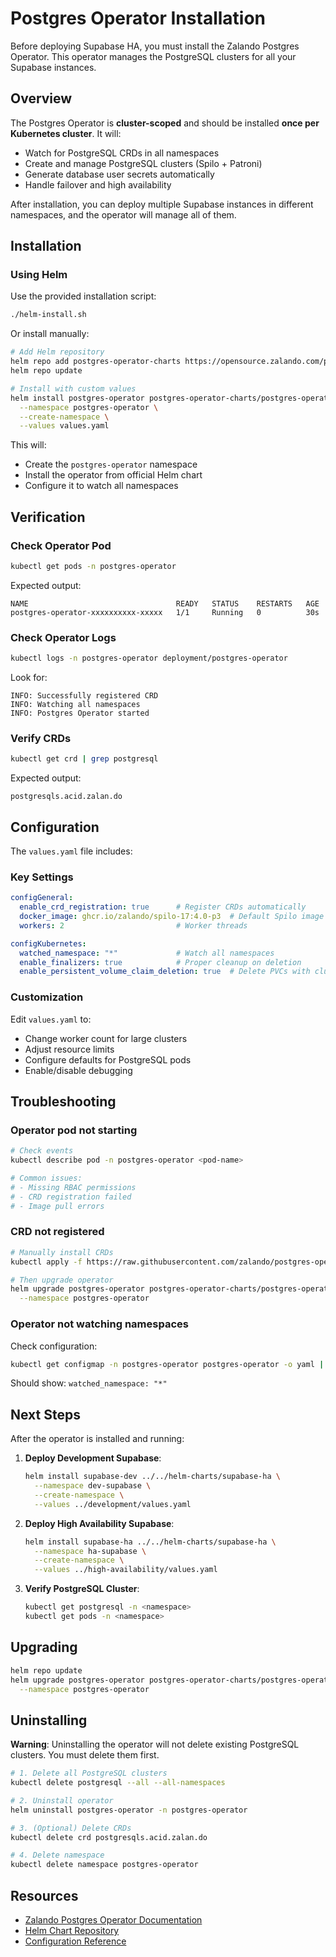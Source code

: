 # Postgres Operator Installation

Before deploying Supabase HA, you must install the Zalando Postgres Operator. This operator manages the PostgreSQL clusters for all your Supabase instances.

## Overview

The Postgres Operator is **cluster-scoped** and should be installed **once per Kubernetes cluster**. It will:
- Watch for PostgreSQL CRDs in all namespaces
- Create and manage PostgreSQL clusters (Spilo + Patroni)
- Generate database user secrets automatically
- Handle failover and high availability

After installation, you can deploy multiple Supabase instances in different namespaces, and the operator will manage all of them.

## Installation

### Using Helm

Use the provided installation script:

```bash
./helm-install.sh
```

Or install manually:

```bash
# Add Helm repository
helm repo add postgres-operator-charts https://opensource.zalando.com/postgres-operator/charts/postgres-operator
helm repo update

# Install with custom values
helm install postgres-operator postgres-operator-charts/postgres-operator \
  --namespace postgres-operator \
  --create-namespace \
  --values values.yaml
```

This will:
- Create the `postgres-operator` namespace
- Install the operator from official Helm chart
- Configure it to watch all namespaces

## Verification

### Check Operator Pod

```bash
kubectl get pods -n postgres-operator
```

Expected output:
```
NAME                                 READY   STATUS    RESTARTS   AGE
postgres-operator-xxxxxxxxxx-xxxxx   1/1     Running   0          30s
```

### Check Operator Logs

```bash
kubectl logs -n postgres-operator deployment/postgres-operator
```

Look for:
```
INFO: Successfully registered CRD
INFO: Watching all namespaces
INFO: Postgres Operator started
```

### Verify CRDs

```bash
kubectl get crd | grep postgresql
```

Expected output:
```
postgresqls.acid.zalan.do
```

## Configuration

The `values.yaml` file includes:

### Key Settings

```yaml
configGeneral:
  enable_crd_registration: true      # Register CRDs automatically
  docker_image: ghcr.io/zalando/spilo-17:4.0-p3  # Default Spilo image
  workers: 2                         # Worker threads

configKubernetes:
  watched_namespace: "*"             # Watch all namespaces
  enable_finalizers: true            # Proper cleanup on deletion
  enable_persistent_volume_claim_deletion: true  # Delete PVCs with cluster
```

### Customization

Edit `values.yaml` to:
- Change worker count for large clusters
- Adjust resource limits
- Configure defaults for PostgreSQL pods
- Enable/disable debugging

## Troubleshooting

### Operator pod not starting

```bash
# Check events
kubectl describe pod -n postgres-operator <pod-name>

# Common issues:
# - Missing RBAC permissions
# - CRD registration failed
# - Image pull errors
```

### CRD not registered

```bash
# Manually install CRDs
kubectl apply -f https://raw.githubusercontent.com/zalando/postgres-operator/master/manifests/postgresql.crd.yaml

# Then upgrade operator
helm upgrade postgres-operator postgres-operator-charts/postgres-operator \
  --namespace postgres-operator
```

### Operator not watching namespaces

Check configuration:
```bash
kubectl get configmap -n postgres-operator postgres-operator -o yaml | grep watched_namespace
```

Should show: `watched_namespace: "*"`

## Next Steps

After the operator is installed and running:

1. **Deploy Development Supabase**:
   ```bash
   helm install supabase-dev ../../helm-charts/supabase-ha \
     --namespace dev-supabase \
     --create-namespace \
     --values ../development/values.yaml
   ```

2. **Deploy High Availability Supabase**:
   ```bash
   helm install supabase-ha ../../helm-charts/supabase-ha \
     --namespace ha-supabase \
     --create-namespace \
     --values ../high-availability/values.yaml
   ```

3. **Verify PostgreSQL Cluster**:
   ```bash
   kubectl get postgresql -n <namespace>
   kubectl get pods -n <namespace>
   ```

## Upgrading

```bash
helm repo update
helm upgrade postgres-operator postgres-operator-charts/postgres-operator \
  --namespace postgres-operator
```

## Uninstalling

**Warning**: Uninstalling the operator will not delete existing PostgreSQL clusters. You must delete them first.

```bash
# 1. Delete all PostgreSQL clusters
kubectl delete postgresql --all --all-namespaces

# 2. Uninstall operator
helm uninstall postgres-operator -n postgres-operator

# 3. (Optional) Delete CRDs
kubectl delete crd postgresqls.acid.zalan.do

# 4. Delete namespace
kubectl delete namespace postgres-operator
```

## Resources

- [Zalando Postgres Operator Documentation](https://postgres-operator.readthedocs.io/)
- [Helm Chart Repository](https://github.com/zalando/postgres-operator/tree/master/charts/postgres-operator)
- [Configuration Reference](https://postgres-operator.readthedocs.io/en/latest/reference/operator_parameters/)
